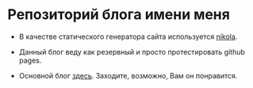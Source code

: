 # Репозиторий блога имени меня

- В качестве статического генератора сайта используется [nikola](http://getnikola.com/).

- Данный блог веду как резервный и просто протестировать github pages.

- Оcновной блог [здесь](https://nikser.ru). Заходите, возможно, Вам он понравится.
